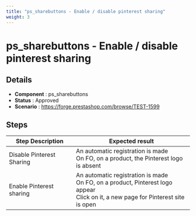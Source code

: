 ```yaml
---
title: "ps_sharebuttons - Enable / disable pinterest sharing"
weight: 3
---
```


# ps_sharebuttons - Enable / disable pinterest sharing
## Details
* **Component** : ps_sharebuttons
* **Status** : Approved
* **Scenario** : https://forge.prestashop.com/browse/TEST-1599

## Steps
| Step Description | Expected result |
| ----- | ----- |
| Disable Pinterest Sharing | An automatic registration is made <br>On FO, on a product, the Pinterest logo is absent |
| Enable Pinterest sharing | An automatic registration is made <br>On FO, on a product, Pinterest logo appear<br>Click on it, a new page for Pinterest site is open |